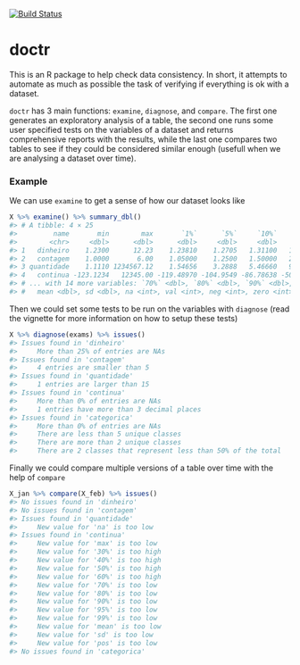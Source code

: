 [![Build Status](https://travis-ci.org/ctlente/doctr.svg?branch=master)](https://travis-ci.org/ctlente/doctr)

# doctr

This is an R package to help check data consistency. In short, it attempts to automate as much as possible the task of verifying if everything is ok with a dataset.

`doctr` has 3 main functions: `examine`, `diagnose`, and `compare`. The first one generates an exploratory analysis of a table, the second one runs some user specified tests on the variables of a dataset and returns comprehensive reports with the results, while the last one compares two tables to see if they could be considered similar enough (usefull when we are analysing a dataset over time).

### Example

We can use `examine` to get a sense of how our dataset looks like

```r
X %>% examine() %>% summary_dbl()
#> # A tibble: 4 × 25
#>         name       min        max       `1%`      `5%`     `10%`     `20%`     `30%` `40%` `50%`   `60%`
#>        <chr>     <dbl>      <dbl>      <dbl>     <dbl>     <dbl>     <dbl>     <dbl> <dbl> <dbl>   <dbl>
#> 1   dinheiro    1.2300      12.23    1.23810    1.2705   1.31100   1.39200   1.47300   3.6  6.75  9.9000
#> 2   contagem    1.0000       6.00    1.05000    1.2500   1.50000   2.00000   2.50000   3.0  3.50  4.0000
#> 3 quantidade    1.1110 1234567.12    1.54656    3.2888   5.46660   9.82220  12.20000  12.6 13.00 13.0566
#> 4   continua -123.1234   12345.00 -119.48970 -104.9549 -86.78638 -50.44936 -14.11234  -1.6 -1.00 -0.4000
#> # ... with 14 more variables: `70%` <dbl>, `80%` <dbl>, `90%` <dbl>, `95%` <dbl>, `99%` <dbl>,
#> #   mean <dbl>, sd <dbl>, na <int>, val <int>, neg <int>, zero <int>, pos <int>, unq <int>, mdp <dbl>
```

Then we could set some tests to be run on the variables with `diagnose` (read the vignette for more information on how to setup these tests)

```r
X %>% diagnose(exams) %>% issues()
#> Issues found in 'dinheiro'
#>     More than 25% of entries are NAs
#> Issues found in 'contagem'
#>     4 entries are smaller than 5
#> Issues found in 'quantidade'
#>     1 entries are larger than 15
#> Issues found in 'continua'
#>     More than 0% of entries are NAs
#>     1 entries have more than 3 decimal places
#> Issues found in 'categorica'
#>     More than 0% of entries are NAs
#>     There are less than 5 unique classes
#>     There are more than 2 unique classes
#>     There are 2 classes that represent less than 50% of the total
```

Finally we could compare multiple versions of a table over time with the help of `compare`

```r
X_jan %>% compare(X_feb) %>% issues()
#> No issues found in 'dinheiro'
#> No issues found in 'contagem'
#> Issues found in 'quantidade'
#>     New value for 'na' is too low
#> Issues found in 'continua'
#>     New value for 'max' is too low
#>     New value for '30%' is too high
#>     New value for '40%' is too high
#>     New value for '50%' is too high
#>     New value for '60%' is too high
#>     New value for '70%' is too low
#>     New value for '80%' is too low
#>     New value for '90%' is too low
#>     New value for '95%' is too low
#>     New value for '99%' is too low
#>     New value for 'mean' is too low
#>     New value for 'sd' is too low
#>     New value for 'pos' is too low
#> No issues found in 'categorica'
```


